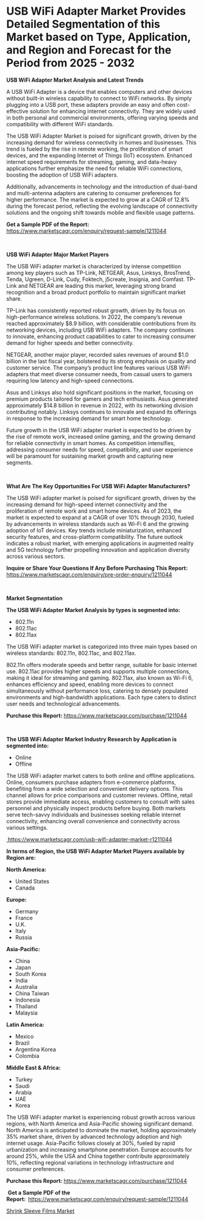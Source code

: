 <p><h1>USB WiFi Adapter Market Provides Detailed Segmentation of this Market based on Type, Application, and Region and Forecast for the Period from 2025 - 2032</h1></p><p><strong>USB WiFi Adapter Market Analysis and Latest Trends</strong></p>
<p><p>A USB WiFi Adapter is a device that enables computers and other devices without built-in wireless capability to connect to WiFi networks. By simply plugging into a USB port, these adapters provide an easy and often cost-effective solution for enhancing internet connectivity. They are widely used in both personal and commercial environments, offering varying speeds and compatibility with different WiFi standards.</p><p>The USB WiFi Adapter Market is poised for significant growth, driven by the increasing demand for wireless connectivity in homes and businesses. This trend is fueled by the rise in remote working, the proliferation of smart devices, and the expanding Internet of Things (IoT) ecosystem. Enhanced internet speed requirements for streaming, gaming, and data-heavy applications further emphasize the need for reliable WiFi connections, boosting the adoption of USB WiFi adapters.</p><p>Additionally, advancements in technology and the introduction of dual-band and multi-antenna adapters are catering to consumer preferences for higher performance. The market is expected to grow at a CAGR of 12.8% during the forecast period, reflecting the evolving landscape of connectivity solutions and the ongoing shift towards mobile and flexible usage patterns.</p></p>
<p><strong>Get a Sample PDF of the Report:&nbsp;</strong> <a href="https://www.marketscagr.com/enquiry/request-sample/1211044?utm_campaign=2110&utm_medium=2&utm_source=Github&utm_content=ia&utm_term=24032025&utm_id=usb-wifi-adapter">https://www.marketscagr.com/enquiry/request-sample/1211044</a></p>
<p>&nbsp;</p>
<p><strong>USB WiFi Adapter Major Market Players</strong></p>
<p><p>The USB WiFi adapter market is characterized by intense competition among key players such as TP-Link, NETGEAR, Asus, Linksys, BrosTrend, Tenda, Ugreen, D-Link, Cudy, Foktech, j5create, Insignia, and Comfast. TP-Link and NETGEAR are leading this market, leveraging strong brand recognition and a broad product portfolio to maintain significant market share.</p><p>TP-Link has consistently reported robust growth, driven by its focus on high-performance wireless solutions. In 2022, the company’s revenue reached approximately $8.9 billion, with considerable contributions from its networking devices, including USB WiFi adapters. The company continues to innovate, enhancing product capabilities to cater to increasing consumer demand for higher speeds and better connectivity.</p><p>NETGEAR, another major player, recorded sales revenues of around $1.0 billion in the last fiscal year, bolstered by its strong emphasis on quality and customer service. The company’s product line features various USB WiFi adapters that meet diverse consumer needs, from casual users to gamers requiring low latency and high-speed connections.</p><p>Asus and Linksys also hold significant positions in the market, focusing on premium products tailored for gamers and tech enthusiasts. Asus generated approximately $14.8 billion in revenue in 2022, with its networking division contributing notably. Linksys continues to innovate and expand its offerings in response to the increasing demand for smart home technology.</p><p>Future growth in the USB WiFi adapter market is expected to be driven by the rise of remote work, increased online gaming, and the growing demand for reliable connectivity in smart homes. As competition intensifies, addressing consumer needs for speed, compatibility, and user experience will be paramount for sustaining market growth and capturing new segments.</p></p>
<p>&nbsp;</p>
<p><strong>What Are The Key Opportunities For USB WiFi Adapter Manufacturers?</strong></p>
<p><p>The USB WiFi adapter market is poised for significant growth, driven by the increasing demand for high-speed internet connectivity and the proliferation of remote work and smart home devices. As of 2023, the market is expected to expand at a CAGR of over 10% through 2030, fueled by advancements in wireless standards such as Wi-Fi 6 and the growing adoption of IoT devices. Key trends include miniaturization, enhanced security features, and cross-platform compatibility. The future outlook indicates a robust market, with emerging applications in augmented reality and 5G technology further propelling innovation and application diversity across various sectors.</p></p>
<p><strong>Inquire or Share Your Questions If Any Before Purchasing This Report:</strong> <a href="https://www.marketscagr.com/enquiry/pre-order-enquiry/1211044?utm_campaign=2110&utm_medium=2&utm_source=Github&utm_content=ia&utm_term=24032025&utm_id=usb-wifi-adapter">https://www.marketscagr.com/enquiry/pre-order-enquiry/1211044</a></p>
<p>&nbsp;</p>
<p><strong>Market Segmentation</strong></p>
<p><strong>The USB WiFi Adapter Market Analysis by types is segmented into:</strong></p>
<p><ul><li>802.11n</li><li>802.11ac</li><li>802.11ax</li></ul></p>
<p><p>The USB WiFi adapter market is categorized into three main types based on wireless standards: 802.11n, 802.11ac, and 802.11ax. </p><p>802.11n offers moderate speeds and better range, suitable for basic internet use. 802.11ac provides higher speeds and supports multiple connections, making it ideal for streaming and gaming. 802.11ax, also known as Wi-Fi 6, enhances efficiency and speed, enabling more devices to connect simultaneously without performance loss, catering to densely populated environments and high-bandwidth applications. Each type caters to distinct user needs and technological advancements.</p></p>
<p><strong>Purchase this Report:&nbsp;</strong><a href="https://www.marketscagr.com/purchase/1211044?utm_campaign=2110&utm_medium=2&utm_source=Github&utm_content=ia&utm_term=24032025&utm_id=usb-wifi-adapter">https://www.marketscagr.com/purchase/1211044</a></p>
<p>&nbsp;</p>
<p><strong>The USB WiFi Adapter Market Industry Research by Application is segmented into:</strong></p>
<p><ul><li>Online</li><li>Offline</li></ul></p>
<p><p>The USB WiFi adapter market caters to both online and offline applications. Online, consumers purchase adapters from e-commerce platforms, benefiting from a wide selection and convenient delivery options. This channel allows for price comparisons and customer reviews. Offline, retail stores provide immediate access, enabling customers to consult with sales personnel and physically inspect products before buying. Both markets serve tech-savvy individuals and businesses seeking reliable internet connectivity, enhancing overall convenience and connectivity across various settings.</p></p>
<p><a href="https://www.marketscagr.com/usb-wifi-adapter-market-r1211044?utm_campaign=2110&utm_medium=2&utm_source=Github&utm_content=ia&utm_term=24032025&utm_id=usb-wifi-adapter">&nbsp;https://www.marketscagr.com/usb-wifi-adapter-market-r1211044</a></p>
<p><strong>In terms of Region, the USB WiFi Adapter Market Players available by Region are:</strong></p>
<p>
    <p> <strong> North America: </strong>
        <ul>
            <li>United States</li>
            <li>Canada</li>
        </ul>
        </p> 
    <p> <strong> Europe: </strong>
        <ul>
            <li>Germany</li>
            <li>France</li>
            <li>U.K.</li>
            <li>Italy</li>
            <li>Russia</li>
        </ul>
        </p> 
    <p> <strong> Asia-Pacific: </strong>
        <ul>
            <li>China</li>
            <li>Japan</li>
            <li>South Korea</li>
            <li>India</li>
            <li>Australia</li>
            <li>China Taiwan</li>
            <li>Indonesia</li>
            <li>Thailand</li>
            <li>Malaysia</li>
        </ul>
        </p> 
    <p> <strong> Latin America: </strong>
        <ul>
            <li>Mexico</li>
            <li>Brazil</li>
            <li>Argentina Korea</li>
            <li>Colombia</li>
        </ul>
        </p> 
    <p> <strong> Middle East & Africa: </strong>
        <ul>
            <li>Turkey</li>
            <li>Saudi</li>
            <li>Arabia</li>
            <li>UAE</li>
            <li>Korea</li>
        </ul>
    </p>
    </p>
<p><p>The USB WiFi adapter market is experiencing robust growth across various regions, with North America and Asia-Pacific showing significant demand. North America is anticipated to dominate the market, holding approximately 35% market share, driven by advanced technology adoption and high internet usage. Asia-Pacific follows closely at 30%, fueled by rapid urbanization and increasing smartphone penetration. Europe accounts for around 25%, while the USA and China together contribute approximately 10%, reflecting regional variations in technology infrastructure and consumer preferences.</p></p>
<p><strong>Purchase this Report: </strong><a href="https://www.marketscagr.com/purchase/1211044?utm_campaign=2110&utm_medium=2&utm_source=Github&utm_content=ia&utm_term=24032025&utm_id=usb-wifi-adapter">https://www.marketscagr.com/purchase/1211044</a></p>
<p>&nbsp;<strong>Get a Sample PDF of the Report:&nbsp;&nbsp;</strong><a href="https://www.marketscagr.com/enquiry/request-sample/1211044?utm_campaign=2110&utm_medium=2&utm_source=Github&utm_content=ia&utm_term=24032025&utm_id=usb-wifi-adapter">https://www.marketscagr.com/enquiry/request-sample/1211044</a></p>
<p><strong></strong></p>
<p><p><a href="https://github.com/JakirUddin651/Market-Research-Report-List-2/blob/main/shrink-sleeve-films-market.md?utm_campaign=2110&utm_medium=2&utm_source=Github&utm_content=ia&utm_term=24032025&utm_id=usb-wifi-adapter">Shrink Sleeve Films Market</a></p></p>